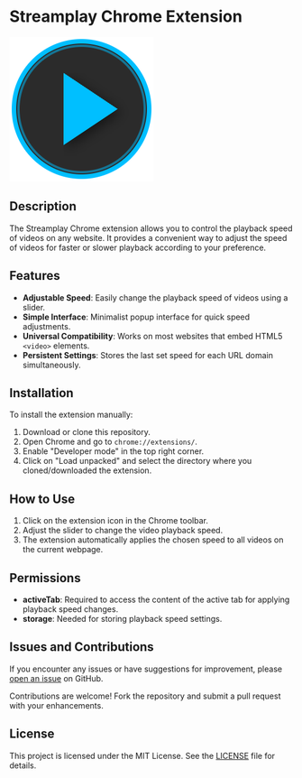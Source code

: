 # Streamplay Chrome Extension

![Extension Logo](icons/icon128.png)

## Description
The Streamplay Chrome extension allows you to control the playback speed of videos on any website. It provides a convenient way to adjust the speed of videos for faster or slower playback according to your preference.

## Features
- **Adjustable Speed**: Easily change the playback speed of videos using a slider.
- **Simple Interface**: Minimalist popup interface for quick speed adjustments.
- **Universal Compatibility**: Works on most websites that embed HTML5 `<video>` elements.
- **Persistent Settings**: Stores the last set speed for each URL domain simultaneously.

## Installation
To install the extension manually:
1. Download or clone this repository.
2. Open Chrome and go to `chrome://extensions/`.
3. Enable "Developer mode" in the top right corner.
4. Click on "Load unpacked" and select the directory where you cloned/downloaded the extension.

## How to Use
1. Click on the extension icon in the Chrome toolbar.
2. Adjust the slider to change the video playback speed.
3. The extension automatically applies the chosen speed to all videos on the current webpage.

## Permissions
- **activeTab**: Required to access the content of the active tab for applying playback speed changes.
- **storage**: Needed for storing playback speed settings.

## Issues and Contributions
If you encounter any issues or have suggestions for improvement, please [open an issue](https://github.com/rk-1203/streamplay/issues) on GitHub.

Contributions are welcome! Fork the repository and submit a pull request with your enhancements.

## License
This project is licensed under the MIT License. See the [LICENSE](LICENSE) file for details.
